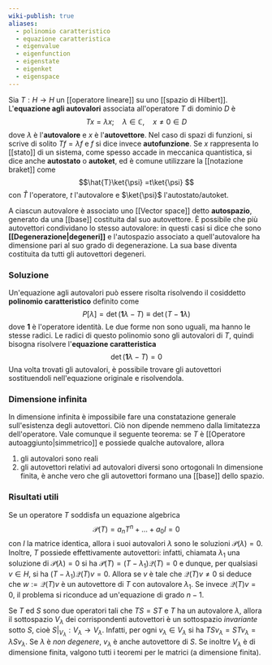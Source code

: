 ```yaml
---
wiki-publish: true
aliases:
  - polinomio caratteristico
  - equazione caratteristica
  - eigenvalue
  - eigenfunction
  - eigenstate
  - eigenket
  - eigenspace
---
```

Sia $T:H \rightarrow H$ un [[operatore lineare]] su uno [[spazio di Hilbert]]. L'**equazione agli autovalori** associata all'operatore $T$ di dominio $D$ è
$$Tx=\lambda x;\quad \lambda\in\mathbb{C},\quad x\neq0\in D$$
dove $\lambda$ è l'**autovalore** e $x$ è l'**autovettore**. Nel caso di spazi di funzioni, si scrive di solito $Tf=\lambda f$ e $f$ si dice invece **autofunzione**. Se $x$ rappresenta lo [[stato]] di un sistema, come spesso accade in meccanica quantistica, si dice anche **autostato** o **autoket**, ed è comune utilizzare la [[notazione braket]] come
$$\hat{T}\ket{\psi} =t\ket{\psi} $$
con $\hat{T}$ l'operatore, $t$ l'autovalore e $\ket{\psi}$ l'autostato/autoket.

A ciascun autovalore è associato uno [[Vector space]] detto **autospazio**, generato da una [[base]] costituita dal suo autovettore. È possibile che più autovettori condividano lo stesso autovalore: in questi casi si dice che sono **[[Degenerazione|degeneri]]** e l'autospazio associato a quell'autovalore ha dimensione pari al suo grado di degenerazione.  La sua base diventa costituita da tutti gli autovettori degeneri.
### Soluzione
Un'equazione agli autovalori può essere risolta risolvendo il cosiddetto **polinomio caratteristico** definito come
$$P[\lambda]=\det(\mathbf{1}\lambda-T)\equiv \det(T-\mathbf{1}\lambda)$$
dove $\mathbf{1}$ è l'operatore identità. Le due forme non sono uguali, ma hanno le stesse radici. Le radici di questo polinomio sono gli autovalori di $T$, quindi bisogna risolvere l'**equazione caratteristica**
$$\det(\mathbf{1}\lambda-T)=0$$
Una volta trovati gli autovalori, è possibile trovare gli autovettori sostituendoli nell'equazione originale e risolvendola.
### Dimensione infinita
In dimensione infinita è impossibile fare una constatazione generale sull'esistenza degli autovettori. Ciò non dipende nemmeno dalla limitatezza dell'operatore. Vale comunque il seguente teorema: se $T$ è [[Operatore autoaggiunto|simmetrico]] e possiede qualche autovalore, allora
1. gli autovalori sono reali
2. gli autovettori relativi ad autovalori diversi sono ortogonali
In dimensione finita, è anche vero che gli autovettori formano una [[base]] dello spazio.
### Risultati utili
Se un operatore $T$ soddisfa un equazione algebrica
$$\mathcal{P}(T)=a_{n}T^{n}+\ldots+a_{0}I=0$$
con $I$ la matrice identica, allora i suoi autovalori $\lambda$ sono le soluzioni $\mathcal{P}(\lambda)=0$. Inoltre, $T$ possiede effettivamente autovettori: infatti, chiamata $\lambda_{1}$ una soluzione di $\mathcal{P}(\lambda)=0$ si ha $\mathcal{P}(T)=(T-\lambda_{1})\mathcal{Q}(T)=0$ e dunque, per qualsiasi $v\in H$, si ha $(T-\lambda_{1})\mathcal{Q}(T)v=0$. Allora se $v$ è tale che $\mathcal{Q}(T)v\neq0$ si deduce che $w:=\mathcal{Q}(T)v$ è un autovettore di $T$ con autovalore $\lambda_{1}$. Se invece $\mathcal{Q}(T)v=0$, il problema si riconduce ad un'equazione di grado $n-1$.

Se $T$ ed $S$ sono due operatori tali che $TS=ST$ e $T$ ha un autovalore $\lambda$, allora il sottospazio $V_{\lambda}$ dei corrispondenti autovettori è un sottospazio *invariante* sotto $S$, cioè $S|_{V_{\lambda}}:V_{\lambda}\rightarrow V_{\lambda}$. Infatti, per ogni $v_{\lambda}\in V_{\lambda}$ si ha $TSv_{\lambda}=STv_{\lambda}=\lambda Sv_{\lambda}$. Se $\lambda$ è *non degenere*, $v_{\lambda}$ è anche autovettore di $S$. Se inoltre $V_{\lambda}$ è di dimensione finita, valgono tutti i teoremi per le matrici (a dimensione finita).